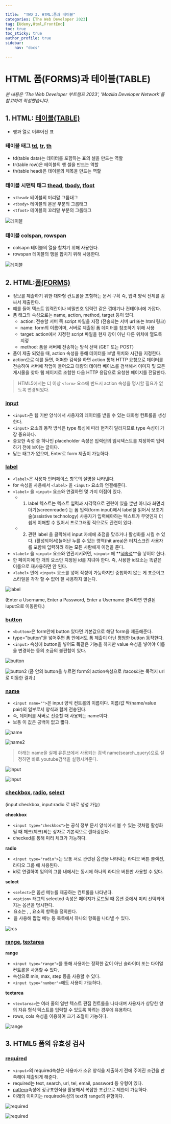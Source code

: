 ```yaml
---

title:  "TWD 3. HTML:폼과 테이블"
categories: [The Web Developer 2023]
tag: [Udemy,Html,FrontEnd]
toc: true
toc_sticky: true
author_profile: true
sidebar:
    nav: "docs"

---
```


# HTML 폼(FORMS)과 테이블(TABLE)

<p data-ke-size="size14"><i>본 내용은 'The Web Developer 부트캠프 2023', 'Mozilla Developer Network'를 참고하여 작성했습니다.</i></p>

## 1. HTML: [테이블(TABLE)](https://developer.mozilla.org/ko/docs/Web/HTML/Element/table)

*  행과 열로 이루어진 표

### 테이블 태그 [td](https://developer.mozilla.org/ko/docs/Web/HTML/Element/td), [tr](https://developer.mozilla.org/ko/docs/Web/HTML/Element/tr), [th](https://developer.mozilla.org/ko/docs/Web/HTML/Element/th)

* td(table data)는 데이터를 포함하는 표의 셀을 만드는 역할
* tr(table row)은 테이블의 행 셀을 만드는 역할
* th(table head)은 테이블의 제목을 만드는 역할

### 테이블 시맨틱 태그 [thead](https://developer.mozilla.org/ko/docs/Web/HTML/Element/thead), [tbody](https://developer.mozilla.org/ko/docs/Web/HTML/Element/tbody), [tfoot](https://developer.mozilla.org/ko/docs/Web/HTML/Element/tfoot)

  * `<thead>` 테이블의 머리말 그룹태그
  * `<tbody>` 테이블의 본문 부분의 그룹태그
  * `<tfoot>` 테이블의 꼬리말 부분의 그룹태그

![테이블](/assets/images/Udemy/TWD/03/udemy03_테이블.PNG)


### 테이블 colspan, rowspan

* colsapn 테이블의 열을 합치기 위해 사용한다.
* rowspan 테이블의 행을 합치기 위해 사용한다.

![테이블](/assets/images/Udemy/TWD/03/udemy03_테이블span.PNG)

## 2. HTML:[폼(FORMS)](https://developer.mozilla.org/ko/docs/Web/HTML/Element/form)

* 정보를 제출하기 위한 대화형 컨트롤을 포함하는 문서 구획 즉, 입력 양식 전체를 감싸서 제출한다.
* 예를 들어 텍스트 입력란이나 비밀번호 입력란 같은 껍데기나 컨테이너에 가깝다.
* 폼 태그의 속성으로는 name, action, method, target 등이 있다.
  * action: 전송할 서버 쪽 script 파일을 지정 (전송되는 서버 url 또는 html 링크)
  * name: form의 이름이며, 서버로 제출된 폼 데이터를 참조하기 위해 사용
  * target: action에서 지정한 script 파일을 현재 창이 아닌 다른 위치에 열도록 지정
  * method: 폼을 서버에 전송하는 방식 선택 (GET 또는 POST)
* 폼이 제출 되었을 때, action 속성을 통해 데이터를 보낼 위치와 시간을 지정한다.
* action으로 예를 들면, 어떠한 검색을 하면 action 통해 HTTP 요청으로 데이터를 전송하여 서버에 작업이 들어오고 대량의 데이터 베이스를 검색해서 이미지 및 모든 게시물을 찾아 웹 페이지로 조합한 다음 HTTP 응답으로 요청한 페이지를 전달한다.

>HTML5에서는 더 이상 `<form>` 요소에 반드시 action 속성을 명시할 필요가 없도록 변경되었다.

### [input](https://developer.mozilla.org/ko/docs/Web/HTML/Element/Input)

*  `<input>`은 웹 기반 양식에서 사용자의 데이터를 받을 수 있는 대화형 컨트롤을 생성한다.
*  `<input>` 요소의 동작 방식은 type 특성에 따라 현격히 달라지므로 type 속성이 가장 중요하다.
*  중요한 속성 중 하나인 placeholder 속성은 입력란의 임시텍스트를 지정하여 입력하기 전에 보이는 글이다.
*  닫는 태그가 없으며, Enter로 form 제출이 가능하다.
  
### [label](https://developer.mozilla.org/ko/docs/Web/HTML/Element/label)

* `<label>`은 사용자 인터페이스 항목의 설명을 나타낸다.
* for 속성을 사용해서 `<label>` 을 `<input>` 요소와 연결해준다.
* `<label>` 을 `<input>` 요소와 연결하면 몇 가지 이점이 있다.
  * 1) label 텍스트는 텍스트 입력과 시각적으로 관련이 있을 뿐만 아니라 화면리더기(screenreader) 는 폼 입력(form input)에서 label을 읽어서 보조기술(assistive technology) 사용자가 입력해야하는 텍스트가 무엇인지 더 쉽게 이해할 수 있어서 프로그래밍 적으로도 관련이 있다.
  * 2) 관련 label 을 클릭해서 input 자체에 초점을 맞추거나 활성화를 시킬 수 있다. (활성되어서)늘어난 누를 수 있는 영역(hit area)은 터치스크린 사용자를 포함해 입력하려 하는 모든 사람에게 이점을 준다.
* `<label>` 을 `<input>` 요소와 연관시키려면, `<input>` 에 **<u>id속성</u>**을 넣어야 한다.
* 한 페이지에 한 개의 요소만 지정된 id를 지녀야 한다. 즉, 사용한 id요소는 똑같은 이름으로 재사용하면 안 된다.
* `<label>` 안에 `<input>` 요소를 넣어 작성이 가능하지만 중첩하지 않는 게 표준이고 스타일을 각각 할 수 없어 잘 사용하지 않는다.

![label](/assets/images/Udemy/TWD/03/udemy03_label.PNG)

(Enter a Username, Enter a Password, Enter a Username 클릭하면 연결된 iuput으로 이동한다.)

### [button](https://developer.mozilla.org/ko/docs/Web/HTML/Element/button)

* `<button>`은 form안에 button 있다면 기본값으로 해당 form을 제출해준다.
* type="button"을 넣어주면 폼 안에서도 폼 제출이 아닌 평범한 button 동작한다.
* `<input>` 속성에 button을 넣어도 똑같은 기능을 하지만 value 속성을 넣어야 이름을 변경하는 등의 조금의 불편함이 있다.

![button](/assets/images/Udemy/TWD/03/udemy03_button.PNG)

![button2](/assets/images/Udemy/TWD/03/udemy03_button2.PNG)
(폼 안의 button을 누르면 form의 action속성으로 /tacos라는 목적지 url로 이동한 결과.)

### [name](https://developer.mozilla.org/ko/docs/Web/HTML/Element/Input#htmlattrdefname)

* `<input name="">`은 input 양식 컨트롤의 이름이다. 이름/값 짝(name/value pair)의 일부로서 양식과 함께 전송된다.
* 즉, 데이터를 서버로 전송할 때 사용되는 name이다.
* 보통 이 값은 공백이 없고 짧다.

![name](/assets/images/Udemy/TWD/03/udemy03_name.PNG)

![name2](/assets/images/Udemy/TWD/03/udemy03_name2.PNG)

> 아래는 name을 실제 유튜브에서 사용되는 검색 name(search_query)으로 설정하면 바로 youtube검색을 실행시켜준다.

![input](/assets/images/Udemy/TWD/03/udemy03_input.PNG)

![input](/assets/images/Udemy/TWD/03/udemy03_input2.PNG)

### [checkbox](https://developer.mozilla.org/en-US/docs/Web/HTML/Element/input/checkbox), [radio](https://developer.mozilla.org/ko/docs/Web/HTML/Element/Input/radio), [select](https://developer.mozilla.org/ko/docs/Web/HTML/Element/select)

(input:checkbox, input:radio 로 바로 생성 가능)

**checkbox**
* `<input type="checkbox">`는 공식 정부 문서 양식에서 볼 수 있는 것처럼 활성화될 때 체크(체크)되는 상자로 기본적으로 렌더링된다.
* checked를 통해 미리 체크가 가능하다.


**radio**
* `<input type="radio">`는 보통 서로 관련된 옵션을 나타내는 라디오 버튼 콜렉션, 라디오 그룹 에 사용된다.
* id로 연결하여 임의의 그룹 내에서는 동시에 하나의 라디오 버튼만 사용할 수 있다.

**select**
* `<select>`은 옵션 메뉴를 제공하는 컨트롤을 나타낸다.
* `<option>` 태그의 selected 속성은 페이지가 로드될 때 옵션 중에서 미리 선택되어지는 옵션을 명시한다.
* <option> 요소는 <select>, <optgroup>, <datalist> 요소의 항목을 정의한다.
* <option>을 사용해 팝업 메뉴 등 목록에서 하나의 항목을 나타낼 수 있다.

![rcs](/assets/images/Udemy/TWD/03/udemy03_r,c,s.PNG)

### [range](https://developer.mozilla.org/en-US/docs/Web/HTML/Element/input/range), [textarea](https://developer.mozilla.org/en-US/docs/Web/HTML/Element/textarea)

**range**
* `<input type="range">`를 통해 사용자는 정확한 값이 아닌 슬라이더 또는 다이얼 컨트롤을 사용할 수 있다.
* 속성으로 min, max, step 등을 사용할 수 있다.
* `<input type="number">`에도 사용이 가능하다.

**textarea**
* `<textarea>`는 여러 줄의 일반 텍스트 편집 컨트롤을 나타내며 사용자가 상당한 양의 자유 형식 텍스트를 입력할 수 있도록 하려는 경우에 유용하다.
* rows, cols 속성을 이용하여 크기 조절이 가능하다.

![range](/assets/images/Udemy/TWD/03/udemy03_range.PNG)

## 3. HTML5 폼의 유효성 검사

### [required](https://developer.mozilla.org/en-US/docs/Web/HTML/Attributes/required)

* `<input>`의 required속성은 사용자가 소유 양식을 제출하기 전에 주어진 조건을 만족해야 제출되게 해준다.
* required는 text, search, url, tel, email, password 등 유형이 있다.
* [pattern](https://developer.mozilla.org/en-US/docs/Web/HTML/Attributes/pattern)속성에 정규표현식을 활용해서 복잡한 조건으로 제한이 가능하다.
* 아래의 이미지는 required속성의 text와 range의 유형이다.

![required](/assets/images/Udemy/TWD/03/udemy03_required.PNG)

![required](/assets/images/Udemy/TWD/03/udemy03_required2.PNG)
